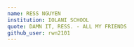 ```yaml
---
name: RESS NGUYEN
institution: IOLANI SCHOOL
quote: DAMN IT, RESS. - ALL MY FRIENDS
github_user: rwn2101
---
```

